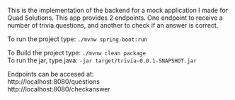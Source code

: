 This is the implementation of the backend for a mock application
I made for Quad Solutions. This app provides 2 endpoints. One endpoint
to receive a number of trivia questions, and another to check if an 
answer is correct.

To run the project type: `./mvnw spring-boot:run`

To Build the project type: `./mvnw clean package` \
To run the jar, type java: `-jar target/trivia-0.0.1-SNAPSHOT.jar`

Endpoints can be accesed at: \
http://localhost:8080/questions \
http://localhost:8080/checkanswer
